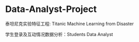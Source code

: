 # Data-Analyst-Project

泰坦尼克实验特征工程: Titanic Machine Learning from Disaster

学生登录及互动情况数据分析：Students Data Analyst

